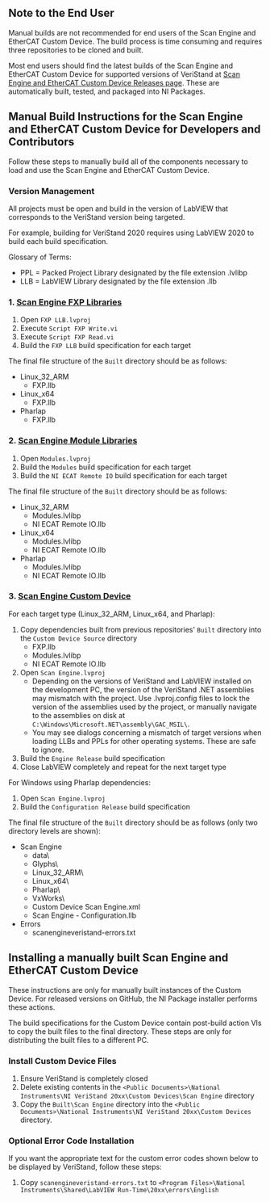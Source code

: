 ## Note to the End User
Manual builds are not recommended for end users of the Scan Engine and EtherCAT Custom Device. The build process is time consuming and requires three repositories to be cloned and built.

Most end users should find the latest builds of the Scan Engine and EtherCAT Custom Device for supported versions of VeriStand at [Scan Engine and EtherCAT Custom Device Releases page](https://github.com/ni/niveristand-scan-engine-ethercat-custom-device/releases). These are automatically built, tested, and packaged into NI Packages.

## Manual Build Instructions for the Scan Engine and EtherCAT Custom Device for Developers and Contributors
Follow these steps to manually build all of the components necessary to load and use the Scan Engine and EtherCAT Custom Device.

### Version Management
All projects must be open and build in the version of LabVIEW that corresponds to the VeriStand version being targeted.

For example, building for VeriStand 2020 requires using LabVIEW 2020 to build each build specification.

Glossary of Terms:
- PPL = Packed Project Library designated by the file extension .lvlibp
- LLB = LabVIEW Library designated by the file extension .llb

### 1. [Scan Engine FXP Libraries](https://github.com/ni/niveristand-scan-engine-fxp-libraries)
1. Open `FXP LLB.lvproj`
1. Execute `Script FXP Write.vi`
1. Execute `Script FXP Read.vi`
1. Build the `FXP LLB` build specification for each target

The final file structure of the `Built` directory should be as follows:
- Linux_32_ARM
    - FXP.llb
- Linux_x64
    - FXP.llb
- Pharlap
    - FXP.llb

### 2. [Scan Engine Module Libraries](https://github.com/ni/niveristand-scan-engine-module-libraries)
1. Open `Modules.lvproj`
1. Build the `Modules` build specification for each target
1. Build the `NI ECAT Remote IO` build specification for each target

The final file structure of the `Built` directory should be as follows:
- Linux_32_ARM
    - Modules.lvlibp
    - NI ECAT Remote IO.llb
- Linux_x64
    - Modules.lvlibp
    - NI ECAT Remote IO.llb
- Pharlap
    - Modules.lvlibp
    - NI ECAT Remote IO.llb

### 3. [Scan Engine Custom Device](https://github.com/ni/niveristand-scan-engine-ethercat-custom-device)

For each target type (Linux_32_ARM, Linux_x64, and Pharlap):

1. Copy dependencies built from previous repositories' `Built` directory into the `Custom Device Source` directory
    - FXP.llb
    - Modules.lvlibp
    - NI ECAT Remote IO.llb
1. Open `Scan Engine.lvproj`
    - Depending on the versions of VeriStand and LabVIEW installed on the development PC, the version of the VeriStand .NET assemblies may mismatch with the project. Use .lvproj.config files to lock the version of the assemblies used by the project, or manually navigate to the assemblies on disk at `C:\Windows\Microsoft.NET\assembly\GAC_MSIL\`.
    - You may see dialogs concerning a mismatch of target versions when loading LLBs and PPLs for other operating systems. These are safe to ignore.
1. Build the `Engine Release` build specification
1. Close LabVIEW completely and repeat for the next target type

For Windows using Pharlap dependencies:

1. Open `Scan Engine.lvproj`
1. Build the `Configuration Release` build specification

The final file structure of the `Built` directory should be as follows (only two directory levels are shown):
- Scan Engine
    - data\
    - Glyphs\
    - Linux_32_ARM\
    - Linux_x64\
    - Pharlap\
    - VxWorks\
    - Custom Device Scan Engine.xml
    - Scan Engine - Configuration.llb
- Errors
    - scanengineveristand-errors.txt

## Installing a manually built Scan Engine and EtherCAT Custom Device
These instructions are only for manually built instances of the Custom Device. For released versions on GitHub, the NI Package installer performs these actions.

The build specifications for the Custom Device contain post-build action VIs to copy the built files to the final directory. These steps are only for distributing the built files to a different PC.

### Install Custom Device Files
1. Ensure VeriStand is completely closed
1. Delete existing contents in the `<Public Documents>\National Instruments\NI VeriStand 20xx\Custom Devices\Scan Engine` directory
1. Copy the `Built\Scan Engine` directory into the `<Public Documents>\National Instruments\NI VeriStand 20xx\Custom Devices` directory.

### Optional Error Code Installation
If you want the appropriate text for the custom error codes shown below to be displayed by VeriStand, follow these steps:
1) Copy `scanengineveristand-errors.txt` to `<Program Files>\National Instruments\Shared\LabVIEW Run-Time\20xx\errors\English`
